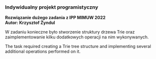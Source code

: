 ### Indywidualny projekt programistyczny

<b> Rozwiązanie dużego zadania z IPP MIMUW 2022 </b> <br />
<b> Autor: Krzysztof Żyndul </b>

W zadaniu konieczne było stworzenie struktury drzewa Trie oraz zaimplementowanie kilku dodatkowych operacji na nim wykonywanych.

The task required creating a Trie tree structure and implementing several additional operations performed on it.
